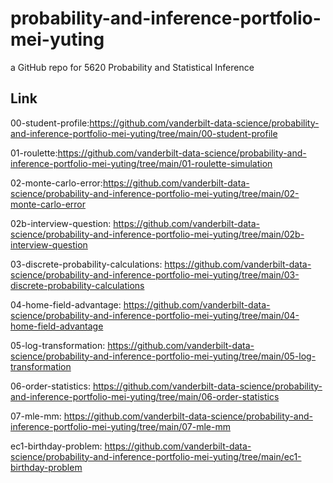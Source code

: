 # probability-and-inference-portfolio-mei-yuting
a GitHub repo for 5620 Probability and Statistical Inference

## Link
00-student-profile:https://github.com/vanderbilt-data-science/probability-and-inference-portfolio-mei-yuting/tree/main/00-student-profile

01-roulette:https://github.com/vanderbilt-data-science/probability-and-inference-portfolio-mei-yuting/tree/main/01-roulette-simulation

02-monte-carlo-error:https://github.com/vanderbilt-data-science/probability-and-inference-portfolio-mei-yuting/tree/main/02-monte-carlo-error

02b-interview-question: https://github.com/vanderbilt-data-science/probability-and-inference-portfolio-mei-yuting/tree/main/02b-interview-question

03-discrete-probability-calculations: https://github.com/vanderbilt-data-science/probability-and-inference-portfolio-mei-yuting/tree/main/03-discrete-probability-calculations

04-home-field-advantage: https://github.com/vanderbilt-data-science/probability-and-inference-portfolio-mei-yuting/tree/main/04-home-field-advantage

05-log-transformation: https://github.com/vanderbilt-data-science/probability-and-inference-portfolio-mei-yuting/tree/main/05-log-transformation

06-order-statistics: https://github.com/vanderbilt-data-science/probability-and-inference-portfolio-mei-yuting/tree/main/06-order-statistics

07-mle-mm: https://github.com/vanderbilt-data-science/probability-and-inference-portfolio-mei-yuting/tree/main/07-mle-mm

ec1-birthday-problem: https://github.com/vanderbilt-data-science/probability-and-inference-portfolio-mei-yuting/tree/main/ec1-birthday-problem
